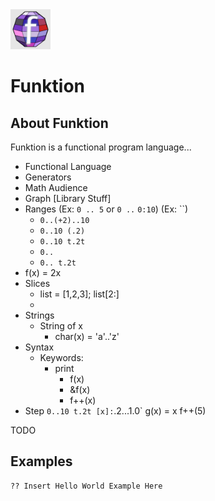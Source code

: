 <img src="https://raw.githubusercontent.com/Undalevein/Funktion/c9d5854adf0e02323d5054f57243cf65ab835b70/docs/funktion_logo.png" width="64" height="64">

# Funktion

## About Funktion

Funktion is a functional program language...

- Functional Language
- Generators
- Math Audience
- Graph [Library Stuff]
- Ranges (Ex: `0 .. 5` or `0 ..` `0:10`) (Ex: ``)
  - `0..(+2)..10`
  - `0..10 (.2)`
  - `0..10 t.2t`
  - `0..`
  - `0.. t.2t`
- f(x) = 2x
- Slices
  - list = [1,2,3]; list[2:]
  - [f(x)]: `.3...9`
- Strings
  - String of x
    - char(x) = 'a'..'z'
- Syntax
  - Keywords:
    - print
      - f(x)
      - &f(x)
      - f++(x)
- Step
  `0..10 t.2t
[x]:`.2...1.0`
  g(x) = x
  f++(5)

TODO

## Examples

```
?? Insert Hello World Example Here
```
